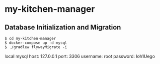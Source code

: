 # my-kitchen-manager

## Database Initialization and Migration
```aidl
$ cd my-kitchen-manager
$ docker-compose up -d mysql
$ ./gradlew flywayMigrate -i
```

local mysql
host: 127.0.0.1
port: 3306
username: root
password: loh1Uego
